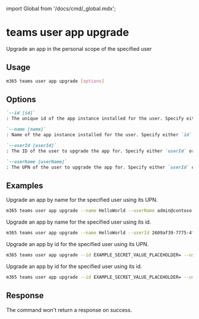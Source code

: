 <!-- DISCLAIMER: All secrets, passwords, and sensitive values in this document are examples only and not real credentials. -->
import Global from '/docs/cmd/_global.mdx';

# teams user app upgrade

Upgrade an app in the personal scope of the specified user

## Usage

```sh
m365 teams user app upgrade [options]
```

## Options

```md definition-list
`--id [id]`
: The unique id of the app instance installed for the user. Specify either `id` or `name`.

`--name [name]`
: Name of the app instance installed for the user. Specify either `id` or `name`.

`--userId [userId]`
: The ID of the user to upgrade the app for. Specify either `userId` or `userName` but not both.

`--userName [userName]`
: The UPN of the user to upgrade the app for. Specify either `userId` or `userName` but not both.
```

<Global />

## Examples

Upgrade an app by name for the specified user using its UPN.

```sh
m365 teams user app upgrade --name HelloWorld --userName admin@contoso.com
```

Upgrade an app by name for the specified user using its id.

```sh
m365 teams user app upgrade --name HelloWorld --userId 2609af39-7775-4f94-a3dc-0dd67657e900
```

Upgrade an app by id for the specified user using its UPN.

```sh
m365 teams user app upgrade --id EXAMPLE_SECRET_VALUE_PLACEHOLDER= --userName admin@contoso.com
```

Upgrade an app by id for the specified user using its id.

```sh
m365 teams user app upgrade --id EXAMPLE_SECRET_VALUE_PLACEHOLDER= --userId 2609af39-7775-4f94-a3dc-0dd67657e900
```

## Response

The command won't return a response on success.
